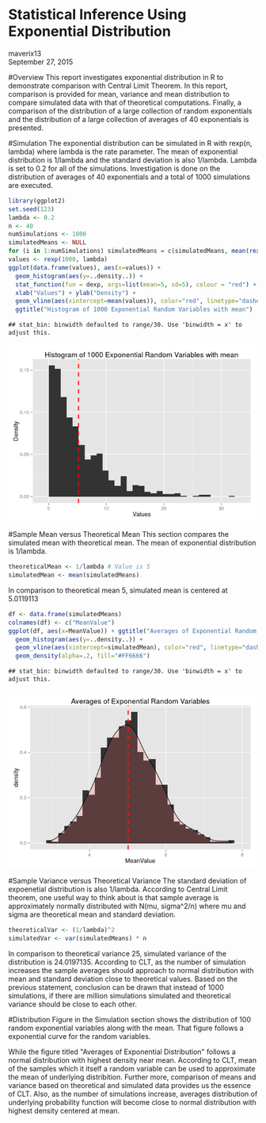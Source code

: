 # Statistical Inference Using Exponential Distribution
maverix13  
September 27, 2015  

#Overview 
This report investigates exponential distribution in R to demonstrate comparison with Central Limit Theorem. In this report, comparison is provided for mean, variance and mean distribution to compare simulated data with that of theoretical computations. Finally, a comparison of the distribution of a large collection of random exponentials and the distribution of a large collection of averages of 40 exponentials is presented.

#Simulation
The exponential distribution can be simulated in R with rexp(n, lambda) where lambda is the rate parameter. The mean of exponential distribution is 1/lambda and the standard deviation is also 1/lambda. Lambda is set to  0.2 for all of the simulations. Investigation is done on the distribution of averages of 40 exponentials and a total of 1000 simulations are executed.


```r
library(ggplot2)
set.seed(123)
lambda <- 0.2
n <- 40
numSimulations <- 1000
simulatedMeans <- NULL
for (i in 1:numSimulations) simulatedMeans = c(simulatedMeans, mean(rexp(40, lambda)))
values <- rexp(1000, lambda)
ggplot(data.frame(values), aes(x=values)) +
  geom_histogram(aes(y=..density..)) +
  stat_function(fun = dexp, args=list(mean=5, sd=5), colour = "red") +
  xlab("Values") + ylab("Density") +
  geom_vline(aes(xintercept=mean(values)), color="red", linetype="dashed", size=1) +
  ggtitle("Histogram of 1000 Exponential Random Variables with mean")
```

```
## stat_bin: binwidth defaulted to range/30. Use 'binwidth = x' to adjust this.
```

![](siproj1_files/figure-html/unnamed-chunk-1-1.png) 

#Sample Mean versus Theoretical Mean
This section compares the simulated mean with theoretical mean. The mean of exponential distribution is 1/lambda.


```r
theoreticalMean <- 1/lambda # Value is 5
simulatedMean <- mean(simulatedMeans)
```
In comparison to theoretical mean 5, simulated mean is centered at 5.0119113


```r
df <- data.frame(simulatedMeans)
colnames(df) <- c("MeanValue")
ggplot(df, aes(x=MeanValue)) + ggtitle("Averages of Exponential Random Variables") +
  geom_histogram(aes(y=..density..)) + 
  geom_vline(aes(xintercept=simulatedMean), color="red", linetype="dashed", size=1) +
  geom_density(alpha=.2, fill="#FF6666")
```

```
## stat_bin: binwidth defaulted to range/30. Use 'binwidth = x' to adjust this.
```

![](siproj1_files/figure-html/unnamed-chunk-3-1.png) 

#Sample Variance versus Theoretical Variance
The standard deviation of expoenetial distribution is also 1/lambda.
According to Central Limit theorem, one useful way to think about is that sample average is approximately normally distributed with N(mu, sigma^2/n) where mu and sigma are theoretical mean and standard deviation.

```r
theoreticalVar <- (1/lambda)^2
simulatedVar <- var(simulatedMeans) * n
```

In comparison to theoretical variance 25, simulated variance of the distribution is 24.0197135.
According to CLT, as the number of simulation increases the sample averages should approach to normal distribution with mean and standard deviation close to theoretical values. Based on the previous statement, conclusion can be drawn that instead of 1000 simulations, if there are million simulations simulated and theoretical variance should be close to each other.

#Distribution
Figure in the Simulation section shows the distribution of 100 random exponential variables along with the mean. That figure follows a exponential curve for the random variables. 

While the figure titled "Averages of Exponential Distribution" follows a normal distribution with highest density near mean. According to CLT, mean of the samples which it itself a random variable can be used to approximate the mean of underlying distribition. Further more, comparison of means and variance based on theoretical and simulated data provides us the essence of CLT. Also, as the number of simulations increase, averages distribution of underlying probability function will become close to normal distribution with highest density centered at mean. 
